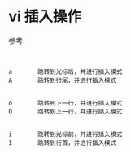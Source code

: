 

# vi 插入操作


参考  


```


a       跳转到光标后，并进行插入模式
A       跳转到行尾，并进行插入模式


o       跳转到下一行，并进行插入模式 
O       跳转到上一行，并进行插入模式


i       跳转到光标前，并进行插入模式 
I       跳转到行首，并进行插入模式




```